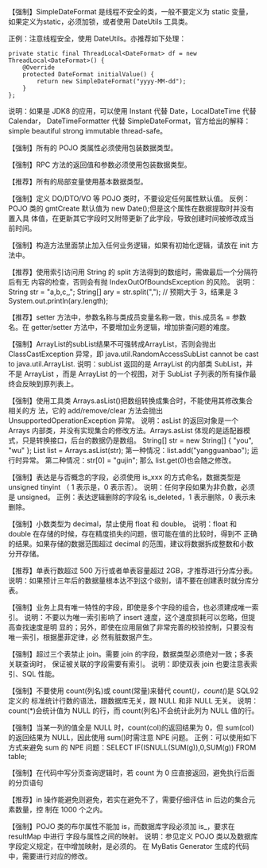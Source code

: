 【强制】SimpleDateFormat 是线程不安全的类，一般不要定义为 static 变量，如果定义为static，必须加锁，或者使用 DateUtils 工具类。

正例：注意线程安全，使用 DateUtils。亦推荐如下处理：
```
private static final ThreadLocal<DateFormat> df = new ThreadLocal<DateFormat>() {
    @Override
    protected DateFormat initialValue() {
        return new SimpleDateFormat("yyyy-MM-dd");    
    }
};
```

说明：如果是 JDK8 的应用，可以使用 Instant 代替 Date，LocalDateTime 代替 Calendar，
DateTimeFormatter 代替 SimpleDateFormat，官方给出的解释：simple beautiful strong
immutable thread-safe。



【强制】所有的 POJO 类属性必须使用包装数据类型。

【强制】RPC 方法的返回值和参数必须使用包装数据类型。

【推荐】所有的局部变量使用基本数据类型。

【强制】定义 DO/DTO/VO 等 POJO 类时，不要设定任何属性默认值。
反例：POJO 类的 gmtCreate 默认值为 new Date();但是这个属性在数据提取时并没有置入具
体值，在更新其它字段时又附带更新了此字段，导致创建时间被修改成当前时间。

【强制】构造方法里面禁止加入任何业务逻辑，如果有初始化逻辑，请放在 init 方法中。

【推荐】使用索引访问用 String 的 split 方法得到的数组时，需做最后一个分隔符后有无
内容的检查，否则会有抛 IndexOutOfBoundsException 的风险。
说明：
String str = "a,b,c,,";
String[] ary = str.split(",");
// 预期大于 3，结果是 3
System.out.println(ary.length); 

【推荐】setter 方法中，参数名称与类成员变量名称一致，this.成员名 = 参数名。在
getter/setter 方法中，不要增加业务逻辑，增加排查问题的难度。

【强制】ArrayList的subList结果不可强转成ArrayList，否则会抛出ClassCastException
异常，即 java.util.RandomAccessSubList cannot be cast to java.util.ArrayList.
说明：subList 返回的是 ArrayList 的内部类 SubList，并不是 ArrayList ，而是
ArrayList 的一个视图，对于 SubList 子列表的所有操作最终会反映到原列表上。

【强制】使用工具类 Arrays.asList()把数组转换成集合时，不能使用其修改集合相关的方
法，它的 add/remove/clear 方法会抛出 UnsupportedOperationException 异常。
说明：asList 的返回对象是一个 Arrays 内部类，并没有实现集合的修改方法。Arrays.asList
体现的是适配器模式，只是转换接口，后台的数据仍是数组。
String[] str = new String[] { "you", "wu" };
List list = Arrays.asList(str);
第一种情况：list.add("yangguanbao"); 运行时异常。
第二种情况：str[0] = "gujin"; 那么 list.get(0)也会随之修改。

【强制】表达是与否概念的字段，必须使用 is_xxx 的方式命名，数据类型是 unsigned tinyint
（ 1 表示是，0 表示否）。
说明：任何字段如果为非负数，必须是 unsigned。
正例：表达逻辑删除的字段名 is_deleted，1 表示删除，0 表示未删除。

【强制】小数类型为 decimal，禁止使用 float 和 double。
说明：float 和 double 在存储的时候，存在精度损失的问题，很可能在值的比较时，得到不
正确的结果。如果存储的数据范围超过 decimal 的范围，建议将数据拆成整数和小数分开存储。

【推荐】单表行数超过 500 万行或者单表容量超过 2GB，才推荐进行分库分表。
说明：如果预计三年后的数据量根本达不到这个级别，请不要在创建表时就分库分表。

【强制】业务上具有唯一特性的字段，即使是多个字段的组合，也必须建成唯一索引。
说明：不要以为唯一索引影响了 insert 速度，这个速度损耗可以忽略，但提高查找速度是明
显的；另外，即使在应用层做了非常完善的校验控制，只要没有唯一索引，根据墨菲定律，必
然有脏数据产生。

【强制】超过三个表禁止 join。需要 join 的字段，数据类型必须绝对一致；多表关联查询时，
保证被关联的字段需要有索引。
说明：即使双表 join 也要注意表索引、SQL 性能。

【强制】不要使用 count(列名)或 count(常量)来替代 count(*)，count(*)是 SQL92 定义的
标准统计行数的语法，跟数据库无关，跟 NULL 和非 NULL 无关。
说明：count(*)会统计值为 NULL 的行，而 count(列名)不会统计此列为 NULL 值的行。

【强制】当某一列的值全是 NULL 时，count(col)的返回结果为 0，但 sum(col)的返回结果为
NULL，因此使用 sum()时需注意 NPE 问题。
正例：可以使用如下方式来避免 sum 的 NPE 问题：SELECT IF(ISNULL(SUM(g)),0,SUM(g))
FROM table;

【强制】在代码中写分页查询逻辑时，若 count 为 0 应直接返回，避免执行后面的分页语句

【推荐】in 操作能避免则避免，若实在避免不了，需要仔细评估 in 后边的集合元素数量，控
制在 1000 个之内。

【强制】POJO 类的布尔属性不能加 is，而数据库字段必须加 is_，要求在 resultMap 中进行
字段与属性之间的映射。
说明：参见定义 POJO 类以及数据库字段定义规定，在中增加映射，是必须的。
在 MyBatis Generator 生成的代码中，需要进行对应的修改。